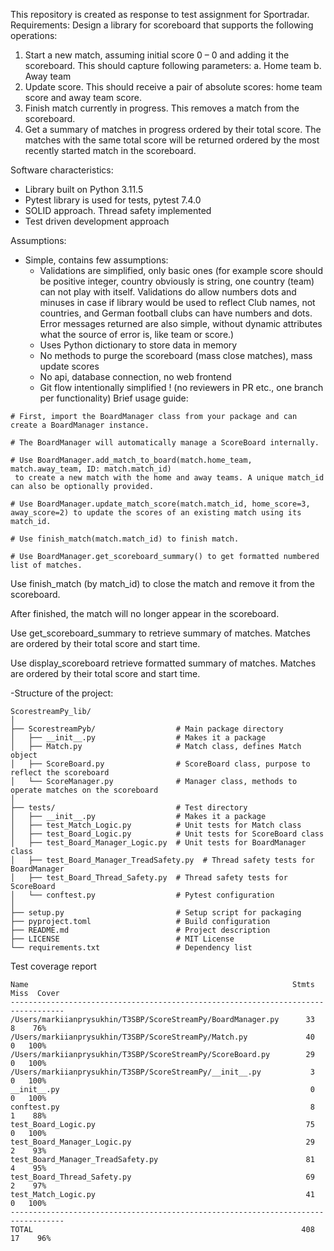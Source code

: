 This repository is created as response to test assignment for Sportradar. 
Requirements:
Design a library for scoreboard that supports the following operations:
1. Start a new match, assuming initial score 0 – 0 and adding it the scoreboard.
This should capture following parameters:
a. Home team
b. Away team
2. Update score. This should receive a pair of absolute scores: home team score and away
team score.
3. Finish match currently in progress. This removes a match from the scoreboard.
4. Get a summary of matches in progress ordered by their total score. The matches with the
same total score will be returned ordered by the most recently started match in the
scoreboard.

Software characteristics:
- Library built on Python 3.11.5
- Pytest library is used for tests, pytest 7.4.0
- SOLID approach. Thread safety implemented
- Test driven development approach

Assumptions:
- Simple, contains few assumptions:
    - Validations are simplified, only basic ones (for example score should be positive integer,
            country obviously is string, one country (team) can not play with itself.
            Validations do allow numbers dots and minuses in case if library would be used to reflect Club names,
            not countries, and German football clubs can have numbers and dots.
            Error messages returned are also simple, without dynamic attributes what the source of error is, like team or score.)
    - Uses Python dictionary to store data in memory
    - No methods to purge the scoreboard (mass close matches), mass update scores
    - No api, database connection, no web frontend
    - Git flow intentionally simplified ! (no reviewers in PR etc., one branch per functionality)
Brief usage guide: 

```
# First, import the BoardManager class from your package and can create a BoardManager instance.

# The BoardManager will automatically manage a ScoreBoard internally. 

# Use BoardManager.add_match_to_board(match.home_team, match.away_team, ID: match.match_id)
 to create a new match with the home and away teams. A unique match_id can also be optionally provided.

# Use BoardManager.update_match_score(match.match_id, home_score=3, away_score=2) to update the scores of an existing match using its match_id.

# Use finish_match(match.match_id) to finish match.

# Use BoardManager.get_scoreboard_summary() to get formatted numbered list of matches.

```


Use finish_match (by match_id) to close the match and remove it from the scoreboard.

After finished, the match will no longer appear in the scoreboard.

Use get_scoreboard_summary to retrieve summary of matches. Matches are ordered by their total score and start time.

Use display_scoreboard retrieve formatted summary of matches. Matches are ordered by their total score and start time.

-Structure of the project:
```
ScorestreamPy_lib/
│
├── ScorestreamPyb/                  # Main package directory
│   ├── __init__.py                  # Makes it a package
│   ├── Match.py                     # Match class, defines Match object
│   ├── ScoreBoard.py                # ScoreBoard class, purpose to reflect the scoreboard
│   └── ScoreManager.py              # Manager class, methods to operate matches on the scoreboard
│
├── tests/                           # Test directory
│   ├── __init__.py                  # Makes it a package
│   ├── test_Match_Logic.py          # Unit tests for Match class
│   ├── test_Board_Logic.py          # Unit tests for ScoreBoard class
│   ├── test_Board_Manager_Logic.py  # Unit tests for BoardManager class
│   ├── test_Board_Manager_TreadSafety.py  # Thread safety tests for BoardManager
│   ├── test_Board_Thread_Safety.py  # Thread safety tests for ScoreBoard
│   └── conftest.py                  # Pytest configuration
│
├── setup.py                         # Setup script for packaging
├── pyproject.toml                   # Build configuration
├── README.md                        # Project description
├── LICENSE                          # MIT License
└── requirements.txt                 # Dependency list
```

Test coverage report
```
Name                                                           Stmts   Miss  Cover
----------------------------------------------------------------------------------
/Users/markiianprysukhin/T3SBP/ScoreStreamPy/BoardManager.py      33      8    76%
/Users/markiianprysukhin/T3SBP/ScoreStreamPy/Match.py             40      0   100%
/Users/markiianprysukhin/T3SBP/ScoreStreamPy/ScoreBoard.py        29      0   100%
/Users/markiianprysukhin/T3SBP/ScoreStreamPy/__init__.py           3      0   100%
__init__.py                                                        0      0   100%
conftest.py                                                        8      1    88%
test_Board_Logic.py                                               75      0   100%
test_Board_Manager_Logic.py                                       29      2    93%
test_Board_Manager_TreadSafety.py                                 81      4    95%
test_Board_Thread_Safety.py                                       69      2    97%
test_Match_Logic.py                                               41      0   100%
----------------------------------------------------------------------------------
TOTAL                                                            408     17    96%
```
